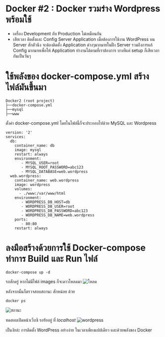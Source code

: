 # Docker #2 : Docker รวมร่าง Wordpress พร้อมใช้

- เครื่อง Development กับ Production ไม่เหมือนกัน 
- เสียเวลา ติดตั้งและ Config Server Application เมื่อต้องการใช้งาน WordPress บน Server สักตัวนึง จะต้องติดตั้ง Application ต่างๆมากมายในฝั่ง Server รวมถึงการแก้ Config มากมายเพื่อให้ Application ทำงานได้ตามที่เราต้องการ บางทีแค่ setup ก็เสียเวลากันเป็นวันๆ

# ใช้พลังของ docker-compose.yml สร้างไฟล์มันขึ้นมา
`````
Docker2 (root project)
├──docker-compose.yml
├──mysql
├──www
``````

ตั้งค่า docker-compose.yml โดยในไฟล์นี้ก็จะประกอบไปด้วย MySQL และ Wordpress
``````
version: '2'
services:
  db:
    container_name: db
    image: mysql
    restart: always
    environment:
       - MYSQL_USER=root
       - MYSQL_ROOT_PASSWORD=abc123
       - MYSQL_DATABASE=web.wordpress
  web.wordpress:
    container_name: web.wordpress
    image: wordpress
    volumes:
      - ./www:/var/www/html
    environment:
       - WORDPRESS_DB_HOST=db
       - WORDPRESS_DB_USER=root
       - WORDPRESS_DB_PASSWORD=abc123
       - WORDPRESS_DB_NAME=web.wordpress
    ports:
       - 80:80
    restart: always
``````

# ลงมือสร้างด้วยการใช้ Docker-compose ทำการ Build และ Run ไฟล์
``````
docker-compose up -d
``````
รอสักครู่ หากไม่มีไฟล์ images ก็จะดาวโหลดมา
![โหลด](..//asset/img/docker-lab2-1.png)

หลังจากนั้นก็ตรวจสอบสถานะ สักหน่อย ด้วย
``````
docker ps
``````
![สถานะ](..//asset/img/docker-lab2-2.png)

ทดสอบเปิดหน้าเว็บซิ รอรัยอยู่ ที่ *localhost*
![wordpress](..//asset/img/docker-lab2-3.png)

เป็นงัยล่ะ การติดตั้ง WordPress อย่างง่าย ในเวลาเพียงแปปเดียว และด้วยพลังของ Docker 
